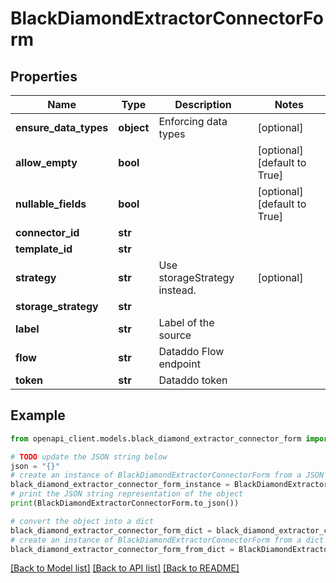 # BlackDiamondExtractorConnectorForm


## Properties

Name | Type | Description | Notes
------------ | ------------- | ------------- | -------------
**ensure_data_types** | **object** | Enforcing data types | [optional] 
**allow_empty** | **bool** |  | [optional] [default to True]
**nullable_fields** | **bool** |  | [optional] [default to True]
**connector_id** | **str** |  | 
**template_id** | **str** |  | 
**strategy** | **str** | Use storageStrategy instead. | [optional] 
**storage_strategy** | **str** |  | 
**label** | **str** | Label of the source | 
**flow** | **str** | Dataddo Flow endpoint | 
**token** | **str** | Dataddo token | 

## Example

```python
from openapi_client.models.black_diamond_extractor_connector_form import BlackDiamondExtractorConnectorForm

# TODO update the JSON string below
json = "{}"
# create an instance of BlackDiamondExtractorConnectorForm from a JSON string
black_diamond_extractor_connector_form_instance = BlackDiamondExtractorConnectorForm.from_json(json)
# print the JSON string representation of the object
print(BlackDiamondExtractorConnectorForm.to_json())

# convert the object into a dict
black_diamond_extractor_connector_form_dict = black_diamond_extractor_connector_form_instance.to_dict()
# create an instance of BlackDiamondExtractorConnectorForm from a dict
black_diamond_extractor_connector_form_from_dict = BlackDiamondExtractorConnectorForm.from_dict(black_diamond_extractor_connector_form_dict)
```
[[Back to Model list]](../README.md#documentation-for-models) [[Back to API list]](../README.md#documentation-for-api-endpoints) [[Back to README]](../README.md)



